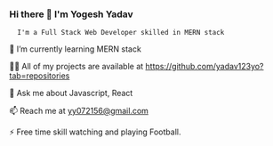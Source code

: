 ### Hi there 👋 I'm Yogesh Yadav  
      I'm a Full Stack Web Developer skilled in MERN stack
      
🌱 I’m currently learning MERN stack

👨‍💻 All of my projects are available at https://github.com/yadav123yo?tab=repositories

💬 Ask me about Javascript, React

📫 Reach me at yy072156@gmail.com

⚡ Free time skill watching and  playing Football.
